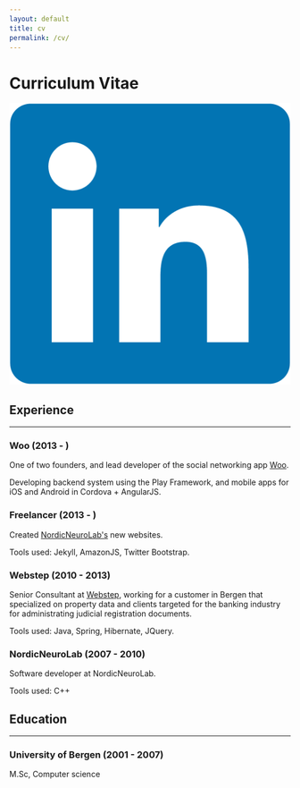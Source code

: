 ```yaml
---
layout: default
title: cv
permalink: /cv/
---
```



# Curriculum Vitae

[![link](/assets/linkedin.png "linkedin")](https://www.linkedin.com/pub/mads-lundeland/20/43a/632)

## Experience

***

### Woo (2013 - )
One of two founders, and lead developer of the social networking app [Woo][woo].

Developing backend system using the Play Framework, and mobile apps for iOS and Android in Cordova + AngularJS.

### Freelancer (2013 - )
Created [NordicNeuroLab's][nnl] new websites.

Tools used: Jekyll, AmazonJS, Twitter Bootstrap.

### Webstep (2010 - 2013)
Senior Consultant at [Webstep][webstep], working for a customer in Bergen that specialized on property data and clients targeted
for the banking industry for administrating judicial registration documents.

Tools used: Java, Spring, Hibernate, JQuery.

### NordicNeuroLab (2007 - 2010)
Software developer at NordicNeuroLab.

Tools used: C++




## Education

***

### University of Bergen (2001 - 2007)

M.Sc, Computer science


[woo]:    http://www.woo-app.com
[nnl]:    http://www.nordicneurolab.com
[webstep]:    http://www.webstep.no